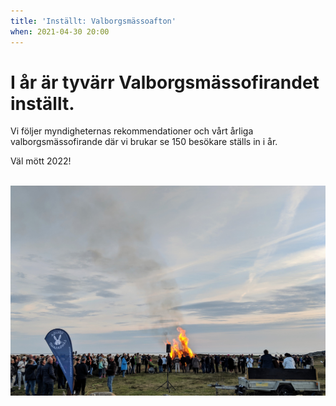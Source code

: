 ```yaml
---
title: 'Inställt: Valborgsmässoafton'
when: 2021-04-30 20:00
---
```

<h1>I år är tyvärr Valborgsmässofirandet inställt.</h1>
Vi följer myndigheternas rekommendationer och vårt årliga valborgsmässofirande där vi brukar se 150 besökare ställs in i år.

Väl mött 2022!

<!--
Vi möter VÅREN med tal, sång och en stor brasa.

Platsen för brasan och firandet är på ängen vid stora P-platsen Långasandsvägen - se karta.

<strong>Kl.20.00</strong> Sång, tal och tändning av brasan.

<a href="/assets/images/Valborg.pdf">Sånghäfte Valborg</a>


OBS! Fastighetsägareföreningen arrangerar brasan, eget ris kan tyvärr inte lämnas in.

&nbsp;

<img width="657" height="449" class="wp-image-538 alignleft" src="/assets/images/Valborg-map.png" />

-->

<br>

<div class="center">
    <img width="800" src="/assets/images/Valborg_2019.jpg" />
</div>

<br>

